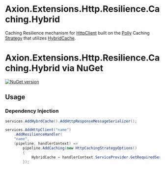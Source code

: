 ﻿# Axion.Extensions.Http.Resilience.Caching.Hybrid

Caching Resilience mechanism for [HttpClient](https://learn.microsoft.com/en-us/dotnet/api/system.net.http.httpclient) built on the [Polly](https://github.com/App-vNext/Polly) Caching [Strategy](https://www.pollydocs.org/strategies/index) that utilizes [HybridCache](https://learn.microsoft.com/en-us/aspnet/core/performance/caching/hybrid).

# Axion.Extensions.Http.Resilience.Caching.Hybrid via NuGet 

[![NuGet version](https://badge.fury.io/nu/Axion.Extensions.Http.Resilience.Caching.Hybrid.svg)](https://badge.fury.io/nu/Axion.Extensions.Http.Resilience.Caching.Hybrid) 

## Usage
### Dependency Injection
```csharp
services.AddHybrdCache().AddHttpResponseMessageSerializer();

services.AddHttpClient("name")
    .AddResilienceHandler(
    "name",
    (pipeline, handlerContext) =>
        pipeline.AddCaching(new HttpCachingStrategyOptions()
        {
            HybridCache = handlerContext.ServiceProvider.GetRequiredService<HybridCache>(),
        });
```
